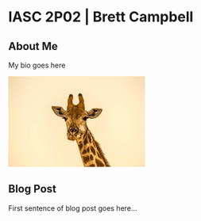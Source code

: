 # IASC 2P02 | Brett Campbell

## About Me

My bio goes here

![](images/giraffe.jpg)

## Blog Post

First sentence of blog post goes here...
